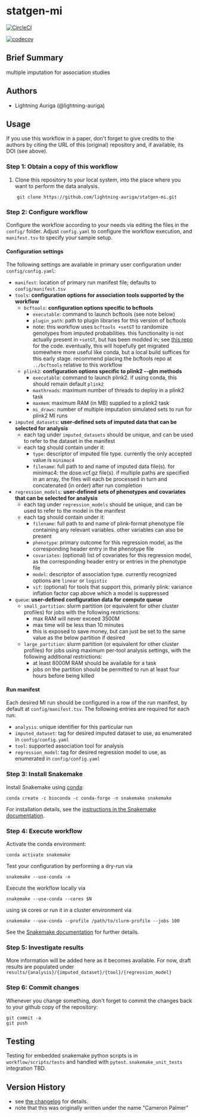 # statgen-mi

[![CircleCI](https://dl.circleci.com/status-badge/img/gh/lightning-auriga/statgen-mi/tree/default.svg?style=svg)](https://dl.circleci.com/status-badge/redirect/gh/lightning-auriga/statgen-mi/tree/default)

[![codecov](https://codecov.io/gh/lightning-auriga/statgen-mi/branch/default/graph/badge.svg?token=YTKRACNUAN)](https://codecov.io/gh/lightning-auriga/statgen-mi)

## Brief Summary

multiple imputation for association studies

## Authors

* Lightning Auriga (@lightning-auriga)

## Usage

If you use this workflow in a paper, don't forget to give credits to the authors by citing the URL of this (original) repository and, if available, its DOI (see above).

### Step 1: Obtain a copy of this workflow

1. Clone this repository to your local system, into the place where you want to perform the data analysis.
```
    git clone https://github.com/lightning-auriga/statgen-mi.git
```

### Step 2: Configure workflow

Configure the workflow according to your needs via editing the files in the `config/` folder. Adjust `config.yaml` to configure the workflow execution, and `manifest.tsv` to specify your sample setup.

#### Configuration settings

The following settings are available in primary user configuration under `config/config.yaml`:

- `manifest`: location of primary run manifest file; defaults to `config/manifest.tsv`
- `tools`: **configuration options for association tools supported by the workflow**
  - `bcftools`: **configuration options specific to bcftools**
    - `executable`: command to launch bcftools (see note below)
	- `plugin_path`: path to plugin libraries for this version of bcftools
	- note: this workflow uses `bcftools +setGT` to randomize genotypes from imputed probabilities.
	  this functionality is not actually present in `+setGT`, but has been modded in;
	  see [this repo](https://github.com/lightning-auriga/bcftools/tree/setGT_randomize) for the code.
	  eventually, this will hopefully get migrated somewhere more useful like conda, but a local
	  build suffices for this early stage. recommend placing the bcftools repo at `../bcftools` relative
	  to this workflow
  - `plink2`: **configuration options specific to plink2 --glm methods**
    - `executable`: command to launch plink2. if using conda, this should remain default `plink2`
	- `maxthreads`: maximum number of threads to deploy in a plink2 task
	- `maxmem`: maximum RAM (in MB) supplied to a plink2 task
	- `mi_draws`: number of multiple imputation simulated sets to run for plink2 MI runs
- `imputed_datasets`: **user-defined sets of imputed data that can be selected for analysis**
  - each tag under `imputed_datasets` should be unique, and can be used to refer to the dataset in the manifest
  - each tag should contain under it:
    - `type`: descriptor of imputed file type. currently the only accepted value is `minimac4`
	- `filename`: full path to and name of imputed data file(s). for minimac4: the dose.vcf.gz file(s). if multiple paths are specified in an array, the files will each be processed in turn and concatenated (in order) after run completion
- `regression_models`: **user-defined sets of phenotypes and covariates that can be selected for analysis**
  - each tag under `regression_models` should be unique, and can be used to refer to the model in the manifest
  - each tag should contain under it:
    - `filename`: full path to and name of plink-format phenotype file containing any relevant variables. other variables can also be present
	- `phenotype`: primary outcome for this regression model, as the corresponding header entry in the phenotype file
	- `covariates`: (optional) list of covariates for this regression model, as the corresponding header entry or entries in the phenotype file
	- `model`: descriptor of association type. currently recognized options are `linear` or `logistic`
	- `vif`: (optional) for tools that support this, primarily plink: variance inflation factor cap above which a model is suppressed
- `queue`: **user-defined configuration data for compute queue**
  - `small_partition`: slurm partition (or equivalent for other cluster profiles) for jobs with the following restrictions:
    - max RAM will never exceed 3500M
	- max time will be less than 10 minutes
    - this is exposed to save money, but can just be set to the same value as the below partition if desired
  - `large_partition`: slurm partition (or equivalent for other cluster profiles) for jobs using maximum per-tool analysis settings, with the following additional restrictions:
    - at least 8000M RAM should be available for a task
	- jobs on the partition should be permitted to run at least four hours before being killed

#### Run manifest

Each desired MI run should be configured in a row of the run manifest, by default at `config/manifest.tsv`. The following entries are required for each run:

- `analysis`: unique identifier for this particular run
- `imputed_dataset`: tag for desired imputed dataset to use, as enumerated in `config/config.yaml`
- `tool`: supported association tool for analysis
- `regression_model`: tag for desired regression model to use, as enumerated in `config/config.yaml`


### Step 3: Install Snakemake

Install Snakemake using [conda](https://conda.io/projects/conda/en/latest/user-guide/install/index.html):

    conda create -c bioconda -c conda-forge -n snakemake snakemake

For installation details, see the [instructions in the Snakemake documentation](https://snakemake.readthedocs.io/en/stable/getting_started/installation.html).

### Step 4: Execute workflow

Activate the conda environment:

    conda activate snakemake

Test your configuration by performing a dry-run via

    snakemake --use-conda -n

Execute the workflow locally via

    snakemake --use-conda --cores $N

using `$N` cores or run it in a cluster environment via

    snakemake --use-conda --profile /path/to/slurm-profile --jobs 100

See the [Snakemake documentation](https://snakemake.readthedocs.io/en/stable/executable.html) for further details.

### Step 5: Investigate results

More information will be added here as it becomes available. For now, draft results are populated under `results/{analysis}/{imputed_dataset}/{tool}/{regression_model}`

### Step 6: Commit changes

Whenever you change something, don't forget to commit the changes back to your github copy of the repository:

    git commit -a
    git push


## Testing

Testing for embedded snakemake python scripts is in `workflow/scripts/tests` and handled with `pytest`. `snakemake_unit_tests` integration TBD.

## Version History

- see [the changelog](CHANGELOG.md) for details.
- note that this was originally written under the name "Cameron Palmer"
